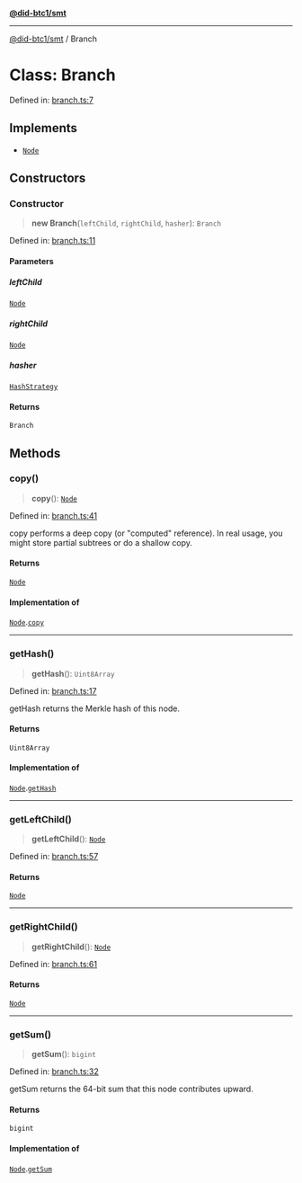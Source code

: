 [**@did-btc1/smt**](../README.md)

***

[@did-btc1/smt](../globals.md) / Branch

# Class: Branch

Defined in: [branch.ts:7](https://github.com/dcdpr/did-btc1-js/blob/4ab6f9915d95beed9bc633644c9db1539395f512/packages/smt/src/branch.ts#L7)

## Implements

- [`Node`](../interfaces/Node.md)

## Constructors

### Constructor

> **new Branch**(`leftChild`, `rightChild`, `hasher`): `Branch`

Defined in: [branch.ts:11](https://github.com/dcdpr/did-btc1-js/blob/4ab6f9915d95beed9bc633644c9db1539395f512/packages/smt/src/branch.ts#L11)

#### Parameters

##### leftChild

[`Node`](../interfaces/Node.md)

##### rightChild

[`Node`](../interfaces/Node.md)

##### hasher

[`HashStrategy`](../interfaces/HashStrategy.md)

#### Returns

`Branch`

## Methods

### copy()

> **copy**(): [`Node`](../interfaces/Node.md)

Defined in: [branch.ts:41](https://github.com/dcdpr/did-btc1-js/blob/4ab6f9915d95beed9bc633644c9db1539395f512/packages/smt/src/branch.ts#L41)

copy performs a deep copy (or "computed" reference).
In real usage, you might store partial subtrees or do a shallow copy.

#### Returns

[`Node`](../interfaces/Node.md)

#### Implementation of

[`Node`](../interfaces/Node.md).[`copy`](../interfaces/Node.md#copy)

***

### getHash()

> **getHash**(): `Uint8Array`

Defined in: [branch.ts:17](https://github.com/dcdpr/did-btc1-js/blob/4ab6f9915d95beed9bc633644c9db1539395f512/packages/smt/src/branch.ts#L17)

getHash returns the Merkle hash of this node.

#### Returns

`Uint8Array`

#### Implementation of

[`Node`](../interfaces/Node.md).[`getHash`](../interfaces/Node.md#gethash)

***

### getLeftChild()

> **getLeftChild**(): [`Node`](../interfaces/Node.md)

Defined in: [branch.ts:57](https://github.com/dcdpr/did-btc1-js/blob/4ab6f9915d95beed9bc633644c9db1539395f512/packages/smt/src/branch.ts#L57)

#### Returns

[`Node`](../interfaces/Node.md)

***

### getRightChild()

> **getRightChild**(): [`Node`](../interfaces/Node.md)

Defined in: [branch.ts:61](https://github.com/dcdpr/did-btc1-js/blob/4ab6f9915d95beed9bc633644c9db1539395f512/packages/smt/src/branch.ts#L61)

#### Returns

[`Node`](../interfaces/Node.md)

***

### getSum()

> **getSum**(): `bigint`

Defined in: [branch.ts:32](https://github.com/dcdpr/did-btc1-js/blob/4ab6f9915d95beed9bc633644c9db1539395f512/packages/smt/src/branch.ts#L32)

getSum returns the 64-bit sum that this node contributes upward.

#### Returns

`bigint`

#### Implementation of

[`Node`](../interfaces/Node.md).[`getSum`](../interfaces/Node.md#getsum)

